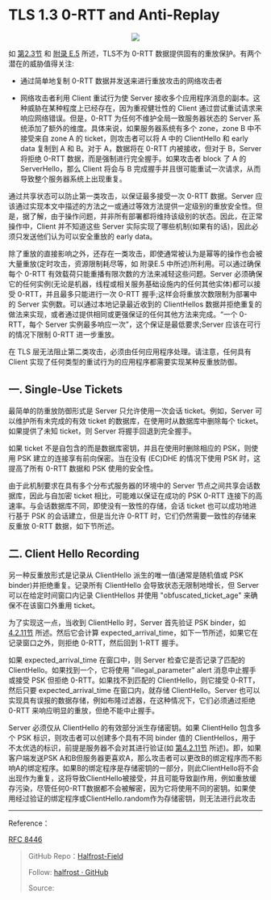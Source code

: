 # TLS 1.3 0-RTT and Anti-Replay


<p align='center'>
<img src='https://img.halfrost.com/Blog/ArticleImage/112_0.png'>
</p>

如 [第2.3节](https://tools.ietf.org/html/rfc8446#section-2.3) 和 [附录 E.5](https://tools.ietf.org/html/rfc8446#appendix-E.5) 所述，TLS不为 0-RTT 数据提供固有的重放保护。有两个潜在的威胁值得关注:

- 通过简单地复制 0-RTT 数据并发送来进行重放攻击的网络攻击者

- 网络攻击者利用 Client 重试行为使 Server 接收多个应用程序消息的副本。这种威胁在某种程度上已经存在，因为重视健壮性的 Client 通过尝试重试请求来响应网络错误。但是，0-RTT 为任何不维护全局一致服务器状态的 Server 系统添加了额外的维度。具体来说，如果服务器系统有多个 zone，zone B 中不接受来自 zone A 的 ticket，则攻击者可以将 A 中的 ClientHello 和 early data 复制到 A 和 B。对于 A，数据将在 0-RTT 内被接收，但对于 B，Server 将拒绝 0-RTT 数据，而是强制进行完全握手。如果攻击者 block 了 A 的 ServerHello，那么 Client 将会与 B 完成握手并且很可能重试一次请求，从而导致整个服务器系统上出现重复。


通过共享状态可以防止第一类攻击，以保证最多接受一次 0-RTT 数据。Server 应该通过实现本文中描述的方法之一或通过等效方法提供一定级别的重放安全性。但是，据了解，由于操作问题，并非所有部署都将维持该级别的状态。因此，在正常操作中，Client 并不知道这些 Server 实际实现了哪些机制(如果有的话)，因此必须只发送他们认为可以安全重放的 early data。

除了重放的直接影响之外，还存在一类攻击，即使通常被认为是幂等的操作也会被大量重放(定时攻击，资源限制耗尽等，如 附录E.5 中所述)所利用。可以通过确保每个 0-RTT 有效载荷只能重播有限次数的方法来减轻这些问题。Server 必须确保它的任何实例(无论是机器，线程或相关服务基础设施内的任何其他实体)都可以接受 0-RTT，并且最多只能进行一次 0-RTT 握手;这样会将重放次数限制为部署中的 Server 实例数。可以通过本地记录最近收到的 ClientHellos 数据并拒绝重复的做法来实现，或者通过提供相同或更强保证的任何其他方法来完成。“一个 0-RTT，每个 Server 实例最多响应一次”，这个保证是最低要求;Server 应该在可行的情况下限制 0-RTT 进一步重放。

在 TLS 层无法阻止第二类攻击，必须由任何应用程序处理。请注意，任何具有 Client 实现了任何类型的重试行为的应用程序都需要实现某种反重放防御。


## 一. Single-Use Tickets


最简单的防重放防御形式是 Server 只允许使用一次会话 ticket。例如，Server 可以维护所有未完成的有效 ticket 的数据库，在使用时从数据库中删除每个 ticket。如果提供了未知 ticket，则 Server 将握手回退到完全握手。


如果 ticket 不是自包含的而是数据库密钥，并且在使用时删除相应的 PSK，则使用 PSK 建立的连接享有前向保密。当在没有 (EC)DHE 的情况下使用 PSK 时，这提高了所有 0-RTT 数据和 PSK 使用的安全性。

由于此机制要求在具有多个分布式服务器的环境中的 Server 节点之间共享会话数据库，因此与自加密 ticket 相比，可能难以保证在成功的 PSK 0-RTT 连接下的高速率。与会话数据库不同，即使没有一致性的存储，会话 ticket 也可以成功地进行基于 PSK 的会话建立，但是当允许 0-RTT 时，它们仍然需要一致性的存储来反重放 0-RTT 数据，如下节所述。



## 二. Client Hello Recording



另一种反重放形式是记录从 ClientHello 派生的唯一值(通常是随机值或 PSK binder)并拒绝重复。记录所有 ClientHello 会导致状态无限制地增长，但 Server 可以在给定时间窗口内记录 ClientHellos 并使用 "obfuscated\_ticket\_age" 来确保不在该窗口外重用 ticket。

为了实现这一点，当收到 ClientHello 时，Server 首先验证 PSK binder，如[4.2.11节](https://tools.ietf.org/html/rfc8446#section-4.2.11) 所述。然后它会计算 expected\_arrival\_time，如下一节所述，如果它在记录窗口之外，则拒绝 0-RTT，然后回到 1-RTT 握手。



如果 expected\_arrival\_time 在窗口中，则 Server 检查它是否记录了匹配的ClientHello。如果找到一个，它将使用 "illegal\_parameter" alert 消息中止握手或接受 PSK 但拒绝 0-RTT。如果找不到匹配的 ClientHello，则它接受 0-RTT，然后只要 expected\_arrival\_time 在窗口内，就存储 ClientHello。Server 也可以实现具有误报的数据存储，例如布隆过滤器，在这种情况下，它们必须通过拒绝 0-RTT 来响应明显的重放，但绝不能中止握手。

Server 必须仅从 ClientHello 的有效部分派生存储密钥。如果 ClientHello 包含多个 PSK 标识，则攻击者可以创建多个具有不同 binder 值的 ClientHellos，用于不太优选的标识，前提是服务器不会对其进行验证(如 [第4.2.11节](https://tools.ietf.org/html/rfc8446#section-4.2.11) 所述)。即，如果客户端发送PSK A和B但服务器更喜欢A，那么攻击者可以更改B的绑定程序而不影响A的绑定程序。如果B的绑定程序是存储密钥的一部分，则此ClientHello将不会出现作为重复，这将导致ClientHello被接受，并且可能导致副作用，例如重放缓存污染，尽管任何0-RTT数据都不会被解密，因为它将使用不同的密钥。如果使用经过验证的绑定程序或ClientHello.random作为存储密钥，则无法进行此攻击























------------------------------------------------------

Reference：
  
[RFC 8446](https://tools.ietf.org/html/rfc8446)

> GitHub Repo：[Halfrost-Field](HTTPS://github.com/halfrost/Halfrost-Field)
> 
> Follow: [halfrost · GitHub](HTTPS://github.com/halfrost)
>
> Source: []()